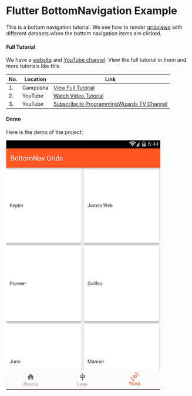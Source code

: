 # Flutter BottomNavigation Example

This is a bottom navigation tutorial. We see how to render [gridviews](/flutter/gridview) with different datasets
when the bottom navigation items are clicked.



#### Full Tutorial

We have a [website](https://camposha.info) and [YouTube channel](http://www.youtube.com/c/programmingwizards). View the full tutorial in them and more tutorials
like this.

|No.|Location|Link|
|---|--------|---------|
|1.|Camposha|[View Full Tutorial](https://camposha.info/flutter/bottomnavigationbar)|
|2.|YouTube |[Watch Video Tutorial](https://www.youtube.com/watch?v=4v8Y8mPLmQc) |
|3.|YouTube |[Subscribe to ProgrammingWizards TV Channel](http://www.youtube.com/c/programmingwizards) |

#### Demo

Here is the demo of the project:

![Flutter BottomNavigationBar with GridViews](/demo/demo1.gif)
